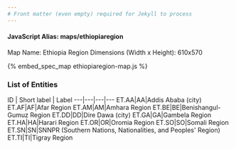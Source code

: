 ```yaml
---
# Front matter (even empty) required for Jekyll to process
---
```


#### JavaScript Alias: maps/ethiopiaregion

Map Name: Ethiopia Region
Dimensions (Width x Height): 610x570



{% embed_spec_map ethiopiaregion-map.js %}

### List of Entities

ID | Short label | Label
---|---|---|---
ET.AA|AA|Addis Ababa (city)
ET.AF|AF|Afar Region
ET.AM|AM|Amhara Region
ET.BE|BE|Benishangul-Gumuz Region
ET.DD|DD|Dire Dawa (city)
ET.GA|GA|Gambela Region
ET.HA|HA|Harari Region
ET.OR|OR|Oromia Region
ET.SO|SO|Somali Region
ET.SN|SN|SNNPR (Southern Nations, Nationalities, and Peoples' Region)
ET.TI|TI|Tigray Region